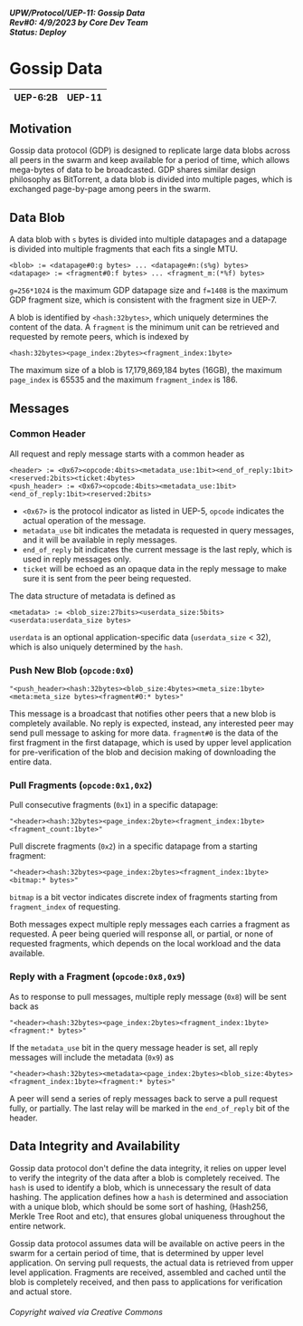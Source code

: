 ##### UPW/Protocol/UEP-11: Gossip Data <br> Rev#0: 4/9/2023 by Core Dev Team <br> Status: Deploy


# Gossip Data

| UEP-6:2B | UEP-11 |
|:----|:-----|

## Motivation
Gossip data protocol (GDP) is designed to replicate large data blobs across all peers in the swarm
and keep available for a period of time, which allows mega-bytes of data to be broadcasted. 
GDP shares similar design philosophy as BitTorrent, a data blob is divided into multiple pages,
which is exchanged page-by-page among peers in the swarm.


## Data Blob
A data blob with `s` bytes is divided into multiple datapages and a datapage is divided
into multiple fragments that each fits a single MTU.
```
<blob> := <datapage#0:g bytes> ... <datapage#n:(s%g) bytes>
<datapage> := <fragment#0:f bytes> ... <fragment_m:(*%f) bytes>
``` 
`g=256*1024` is the maximum GDP datapage size and `f=1408` is the maximum GDP fragment size, 
which is consistent with the fragment size in UEP-7.

A blob is identified by `<hash:32bytes>`, which uniquely determines the content of the data.
A `fragment` is the minimum unit can be retrieved and requested by remote peers,
which is indexed by 
```
<hash:32bytes><page_index:2bytes><fragment_index:1byte>
```
The maximum size of a blob is 17,179,869,184 bytes (16GB), the maximum `page_index` is 65535 and
the maximum `fragment_index` is 186.


## Messages

### Common Header
All request and reply message starts with a common header as
```
<header> := <0x67><opcode:4bits><metadata_use:1bit><end_of_reply:1bit><reserved:2bits><ticket:4bytes>
<push_header> := <0x67><opcode:4bits><metadata_use:1bit><end_of_reply:1bit><reserved:2bits>
```
* `<0x67>` is the protocol indicator as listed in UEP-5, `opcode` indicates the actual operation of the message. 
* `metadata_use` bit indicates the metadata is requested in query messages, and it will be available in reply messages.
* `end_of_reply` bit indicates the current message is the last reply, which is used in reply messages only.
* `ticket` will be echoed as an opaque data in the reply message to make sure it is sent from the peer being requested. 

The data structure of metadata is defined as 
```
<metadata> := <blob_size:27bits><userdata_size:5bits><userdata:userdata_size bytes>
```
`userdata` is an optional application-specific data (`userdata_size` < 32), which is also 
uniquely determined by the `hash`.


### Push New Blob (`opcode:0x0`)
```
"<push_header><hash:32bytes><blob_size:4bytes><meta_size:1byte><meta:meta_size bytes><fragment#0:* bytes>"
```
This message is a broadcast that notifies other peers that a new blob is completely available. No reply is expected, instead, 
any interested peer may send pull message to asking for more data.
`fragment#0` is the data of the first fragment in the first datapage, which is used by upper level application
for pre-verification of the blob and decision making of downloading the entire data.


### Pull Fragments (`opcode:0x1,0x2`)
Pull consecutive fragments (`0x1`) in a specific datapage:
```
"<header><hash:32bytes><page_index:2byte><fragment_index:1byte><fragment_count:1byte>"
```
Pull discrete fragments (`0x2`) in a specific datapage from a starting fragment:
```
"<header><hash:32bytes><page_index:2bytes><fragment_index:1byte><bitmap:* bytes>"
```
`bitmap` is a bit vector indicates discrete index of fragments starting from `fragment_index` of requesting.

Both messages expect multiple reply messages each carries a fragment as requested. 
A peer being queried will response all, or partial, or none of requested fragments, which depends on
the local workload and the data available.


### Reply with a Fragment (`opcode:0x8,0x9`)
As to response to pull messages, multiple reply message (`0x8`) will be sent back as
```
"<header><hash:32bytes><page_index:2bytes><fragment_index:1byte><fragment:* bytes>"
```
If the `metadata_use` bit in the query message header is set, all reply messages will include the metadata (`0x9`) as
```
"<header><hash:32bytes><metadata><page_index:2bytes><blob_size:4bytes><fragment_index:1byte><fragment:* bytes>"
```
A peer will send a series of reply messages back to serve a pull request fully, or partially. 
The last relay will be marked in the `end_of_reply` bit of the header.


## Data Integrity and Availability
Gossip data protocol don't define the data integrity, it relies on upper level to verify the integrity of the data
after a blob is completely received. The `hash` is used to identify a blob, which is unnecessary the result 
of data hashing. The application defines how a `hash` is determined and association with a unique blob, which 
should be some sort of hashing, (Hash256, Merkle Tree Root and etc), that ensures global uniqueness throughout the entire network.

Gossip data protocol assumes data will be available on active peers in the swarm for a certain period of time,
that is determined by upper level application. On serving pull requests, the actual data is retrieved from upper level application. 
Fragments are received, assembled and cached until the blob is completely received, and then pass to applications
for verification and actual store.



###### Copyright waived via Creative Commons